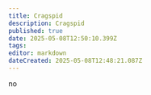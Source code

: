 ```yaml
---
title: Cragspid
description: Cragspid
published: true
date: 2025-05-08T12:50:10.399Z
tags: 
editor: markdown
dateCreated: 2025-05-08T12:48:21.087Z
---
```


no